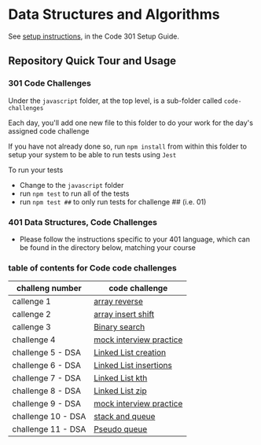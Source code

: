 # Data Structures and Algorithms

See [setup instructions](https://codefellows.github.io/setup-guide/code-301/2-code-challenges), in the Code 301 Setup Guide.

## Repository Quick Tour and Usage

### 301 Code Challenges

Under the `javascript` folder, at the top level, is a sub-folder called `code-challenges`

Each day, you'll add one new file to this folder to do your work for the day's assigned code challenge

If you have not already done so, run `npm install` from within this folder to setup your system to be able to run tests using `Jest`

To run your tests

- Change to the `javascript` folder
- run `npm test` to run all of the tests
- run `npm test ##` to only run tests for challenge ## (i.e. 01)

### 401 Data Structures, Code Challenges

- Please follow the instructions specific to your 401 language, which can be found in the directory below, matching your course

### table of contents for Code code challenges

| challeng number    | code challenge                                                                                      |
| ------------------ | --------------------------------------------------------------------------------------------------- |
| callenge 1         | [array reverse](./javascript/code-challenges/reverse-array/reverse-array.md)                        |
| callenge 2         | [array insert shift](./javascript/code-challenges/array-insert-shift/array-insert-shift.md)         |
| callenge 3         | [Binary search](./javascript/code-challenges/array-binary-search/array-binary-search.md)            |
| challenge 4        | [mock interview practice](./javascript/code-challenges/mock-interview/mock-interview.md)            |
| challenge 5 - DSA  | [Linked List creation](./javascript/linked-list/linked-list-creation/linked-list.md)                |
| challenge 6 - DSA  | [Linked List insertions](./javascript/linked-list/linked-list-insertions/linked-list-insertions.md) |
| challenge 7 - DSA  | [Linked List kth](./javascript/linked-list/linked-list-kth/linked-list-kth.md)                      |
| challenge 8 - DSA  | [Linked List zip](./javascript/linked-list/linked-list-zip/linked-list-zip.md)                      |
| challenge 9 - DSA  | [mock interview practice](./javascript/linked-list/linked-list-reverse/linked-list-reverse.md)      |
| challenge 10 - DSA | [stack and queue](./javascript/stack-and-queue/stack-and-queue-implementation/stackQueue.md)        |
| challenge 11 - DSA | [Pseudo queue](./javascript/stack-and-queue/stack-queue-pseudo/pseudoQueue.md)                      |
